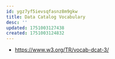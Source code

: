 ```yaml
---
id: ygz7yf5ievsqfasnz8m9gkw
title: Data Catalog Vocabulary
desc: ''
updated: 1751003127438
created: 1751003124832
---
```


- https://www.w3.org/TR/vocab-dcat-3/